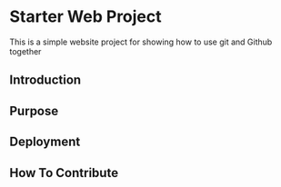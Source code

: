 # Starter Web Project
This is a simple website project for showing how to use git and Github together
## Introduction
## Purpose
## Deployment 
## How To Contribute